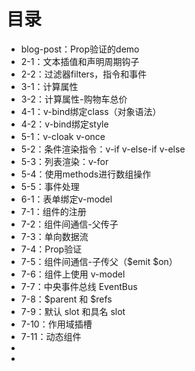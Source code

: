 # 目录

-   blog-post：Prop验证的demo
-   2-1：文本插值和声明周期钩子
-   2-2：过滤器filters，指令和事件
-   3-1：计算属性
-   3-2：计算属性-购物车总价
-   4-1：v-bind绑定class（对象语法）
-   4-2：v-bind绑定style
-   5-1：v-cloak v-once
-   5-2：条件渲染指令：v-if v-else-if v-else
-   5-3：列表渲染：v-for
-   5-4：使用methods进行数组操作
-   5-5：事件处理
-   6-1：表单绑定v-model
-   7-1：组件的注册
-   7-2：组件间通信-父传子
-   7-3：单向数据流
-   7-4：Prop验证
-   7-5：组件间通信-子传父（\$emit \$on）
-   7-6：组件上使用 v-model
-   7-7：中央事件总线 EventBus
-   7-8：$parent 和 $refs
-   7-9：默认 slot 和具名 slot
-   7-10：作用域插槽
-   7-11：动态组件
-   
-   
